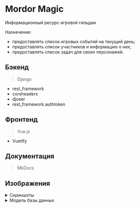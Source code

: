 # Mordor Magic

Информационный ресурс игровой гильдии

Назначение:
- предоставлять список игровых событий на текущий день;
- предоставлять список участников и информацию о них;
- предоставлять список задач для своих персонажей.

## Бэкенд
> Django

* rest_framework
* corsheaders
* djoser
* rest_framework.authtoken

## Фронтенд
> Vue.js

* Vuetify

## Документация
> MkDocs


## Изображения

<details>
  <summary>Скриншоты</summary>
  
![Вход](https://github.com/Far4Ru/mordor-magic-2/blob/master/images/sign_in.png)

![Профиль](https://github.com/Far4Ru/mordor-magic-2/blob/master/images/profile.png)

![Персонажи](https://github.com/Far4Ru/mordor-magic-2/blob/master/images/characters.png)

![Участники](https://github.com/Far4Ru/mordor-magic-2/blob/master/images/members_profile_by_admin.png)

![События](https://github.com/Far4Ru/mordor-magic-2/blob/master/images/events_day.png)

![Настройки](https://github.com/Far4Ru/mordor-magic-2/blob/master/images/settings_change_password.png)

</details>

<details>
  <summary>Модель базы данных</summary>
  
![Модель](https://github.com/Far4Ru/mordor-magic-2/blob/master/images/logic_model_db.png)
 
</details>
